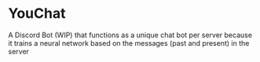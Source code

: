 # YouChat
A Discord Bot (WIP) that functions as a unique chat bot per server because it trains a neural network based on the messages (past and present) in the server

